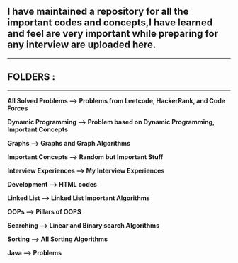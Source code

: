 ## I have maintained a repository for all the important codes and concepts,I have learned and feel are very important while preparing for any interview are uploaded here.

***
## **FOLDERS** :
***

**All Solved Problems --> Problems from Leetcode, HackerRank, and Code Forces**

**Dynamic Programming --> Problem based on Dynamic Programming, Important Concepts**

**Graphs --> Graphs and Graph Algorithms**

**Important Concepts --> Random but Important Stuff**

**Interview Experiences --> My Interview Experiences**

**Development --> HTML codes**

**Linked List --> Linked List Important Algorithms**

**OOPs --> Pillars of OOPS**

**Searching --> Linear and Binary search Algorithms**

**Sorting -->  All Sorting Algorithms**

**Java --> Problems**